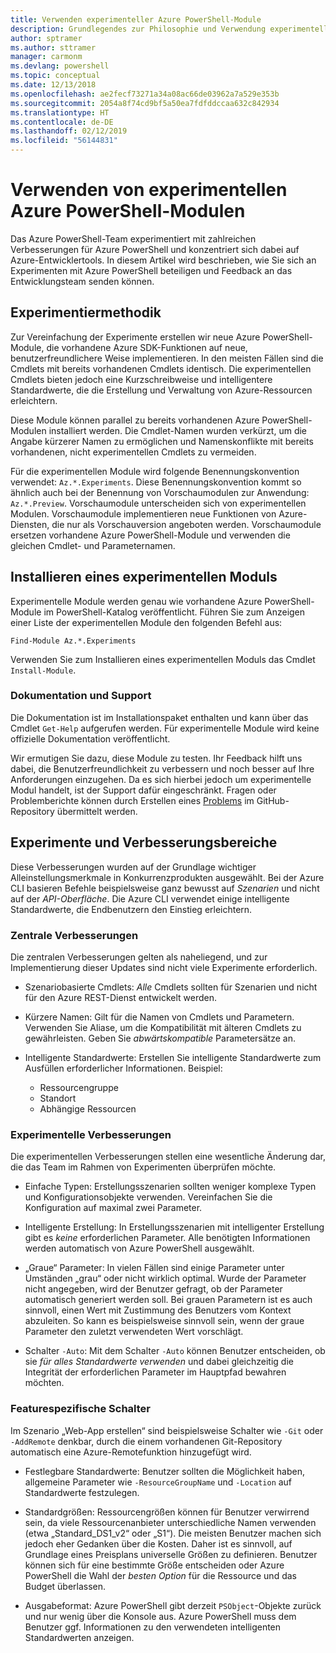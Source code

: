 ```yaml
---
title: Verwenden experimenteller Azure PowerShell-Module
description: Grundlegendes zur Philosophie und Verwendung experimenteller Azure PowerShell-Module.
author: sptramer
ms.author: sttramer
manager: carmonm
ms.devlang: powershell
ms.topic: conceptual
ms.date: 12/13/2018
ms.openlocfilehash: ae2fecf73271a34a08ac66de03962a7a529e353b
ms.sourcegitcommit: 2054a8f74cd9bf5a50ea7fdfddccaa632c842934
ms.translationtype: HT
ms.contentlocale: de-DE
ms.lasthandoff: 02/12/2019
ms.locfileid: "56144831"
---
```

# <a name="use-experimental-azure-powershell-modules"></a>Verwenden von experimentellen Azure PowerShell-Modulen

Das Azure PowerShell-Team experimentiert mit zahlreichen Verbesserungen für Azure PowerShell und konzentriert sich dabei auf Azure-Entwicklertools. In diesem Artikel wird beschrieben, wie Sie sich an Experimenten mit Azure PowerShell beteiligen und Feedback an das Entwicklungsteam senden können.

## <a name="experimentation-methodology"></a>Experimentiermethodik

Zur Vereinfachung der Experimente erstellen wir neue Azure PowerShell-Module, die vorhandene Azure SDK-Funktionen auf neue, benutzerfreundlichere Weise implementieren. In den meisten Fällen sind die Cmdlets mit bereits vorhandenen Cmdlets identisch. Die experimentellen Cmdlets bieten jedoch eine Kurzschreibweise und intelligentere Standardwerte, die die Erstellung und Verwaltung von Azure-Ressourcen erleichtern.

Diese Module können parallel zu bereits vorhandenen Azure PowerShell-Modulen installiert werden. Die Cmdlet-Namen wurden verkürzt, um die Angabe kürzerer Namen zu ermöglichen und Namenskonflikte mit bereits vorhandenen, nicht experimentellen Cmdlets zu vermeiden.

Für die experimentellen Module wird folgende Benennungskonvention verwendet: `Az.*.Experiments`. Diese Benennungskonvention kommt so ähnlich auch bei der Benennung von Vorschaumodulen zur Anwendung: `Az.*.Preview`. Vorschaumodule unterscheiden sich von experimentellen Modulen. Vorschaumodule implementieren neue Funktionen von Azure-Diensten, die nur als Vorschauversion angeboten werden. Vorschaumodule ersetzen vorhandene Azure PowerShell-Module und verwenden die gleichen Cmdlet- und Parameternamen.

## <a name="how-to-install-an-experimental-module"></a>Installieren eines experimentellen Moduls

Experimentelle Module werden genau wie vorhandene Azure PowerShell-Module im PowerShell-Katalog veröffentlicht. Führen Sie zum Anzeigen einer Liste der experimentellen Module den folgenden Befehl aus:

```azurepowershell-interactive
Find-Module Az.*.Experiments
```

Verwenden Sie zum Installieren eines experimentellen Moduls das Cmdlet `Install-Module`.

### <a name="documentation-and-support"></a>Dokumentation und Support

Die Dokumentation ist im Installationspaket enthalten und kann über das Cmdlet `Get-Help` aufgerufen werden. Für experimentelle Module wird keine offizielle Dokumentation veröffentlicht.

Wir ermutigen Sie dazu, diese Module zu testen. Ihr Feedback hilft uns dabei, die Benutzerfreundlichkeit zu verbessern und noch besser auf Ihre Anforderungen einzugehen. Da es sich hierbei jedoch um experimentelle Modul handelt, ist der Support dafür eingeschränkt. Fragen oder Problemberichte können durch Erstellen eines [Problems](https://github.com/Azure/azure-powershell/issues) im GitHub-Repository übermittelt werden.

## <a name="experiments-and-areas-of-improvement"></a>Experimente und Verbesserungsbereiche

Diese Verbesserungen wurden auf der Grundlage wichtiger Alleinstellungsmerkmale in Konkurrenzprodukten ausgewählt. Bei der Azure CLI basieren Befehle beispielsweise ganz bewusst auf _Szenarien_ und nicht auf der _API-Oberfläche_.
Die Azure CLI verwendet einige intelligente Standardwerte, die Endbenutzern den Einstieg erleichtern.

### <a name="core-improvements"></a>Zentrale Verbesserungen

Die zentralen Verbesserungen gelten als naheliegend, und zur Implementierung dieser Updates sind nicht viele Experimente erforderlich.

- Szenariobasierte Cmdlets: *Alle* Cmdlets sollten für Szenarien und nicht für den Azure REST-Dienst entwickelt werden.

- Kürzere Namen: Gilt für die Namen von Cmdlets und Parametern.
  Verwenden Sie Aliase, um die Kompatibilität mit älteren Cmdlets zu gewährleisten. Geben Sie _abwärtskompatible_ Parametersätze an.

- Intelligente Standardwerte: Erstellen Sie intelligente Standardwerte zum Ausfüllen erforderlicher Informationen. Beispiel: 
  - Ressourcengruppe
  - Standort
  - Abhängige Ressourcen

### <a name="experimental-improvements"></a>Experimentelle Verbesserungen

Die experimentellen Verbesserungen stellen eine wesentliche Änderung dar, die das Team im Rahmen von Experimenten überprüfen möchte.

- Einfache Typen: Erstellungsszenarien sollten weniger komplexe Typen und Konfigurationsobjekte verwenden. Vereinfachen Sie die Konfiguration auf maximal zwei Parameter.

- Intelligente Erstellung: In Erstellungsszenarien mit intelligenter Erstellung gibt es _keine_ erforderlichen Parameter. Alle benötigten Informationen werden automatisch von Azure PowerShell ausgewählt.

- „Graue“ Parameter: In vielen Fällen sind einige Parameter unter Umständen „grau“ oder nicht wirklich optimal. Wurde der Parameter nicht angegeben, wird der Benutzer gefragt, ob der Parameter automatisch generiert werden soll. Bei grauen Parametern ist es auch sinnvoll, einen Wert mit Zustimmung des Benutzers vom Kontext abzuleiten.
  So kann es beispielsweise sinnvoll sein, wenn der graue Parameter den zuletzt verwendeten Wert vorschlägt.

- Schalter `-Auto`: Mit dem Schalter `-Auto` können Benutzer entscheiden, ob sie _für alles Standardwerte verwenden_ und dabei gleichzeitig die Integrität der erforderlichen Parameter im Hauptpfad bewahren möchten.

### <a name="feature-specific-switches"></a>Featurespezifische Schalter

Im Szenario „Web-App erstellen“ sind beispielsweise Schalter wie `-Git` oder `-AddRemote` denkbar, durch die einem vorhandenen Git-Repository automatisch eine Azure-Remotefunktion hinzugefügt wird.

- Festlegbare Standardwerte: Benutzer sollten die Möglichkeit haben, allgemeine Parameter wie `-ResourceGroupName` und `-Location` auf Standardwerte festzulegen.

- Standardgrößen: Ressourcengrößen können für Benutzer verwirrend sein, da viele Ressourcenanbieter unterschiedliche Namen verwenden (etwa „Standard\_DS1\_v2“ oder „S1“). Die meisten Benutzer machen sich jedoch eher Gedanken über die Kosten. Daher ist es sinnvoll, auf Grundlage eines Preisplans universelle Größen zu definieren. Benutzer können sich für eine bestimmte Größe entscheiden oder Azure PowerShell die Wahl der _besten Option_ für die Ressource und das Budget überlassen.

- Ausgabeformat: Azure PowerShell gibt derzeit `PSObject`-Objekte zurück und nur wenig über die Konsole aus. Azure PowerShell muss dem Benutzer ggf. Informationen zu den verwendeten intelligenten Standardwerten anzeigen.

